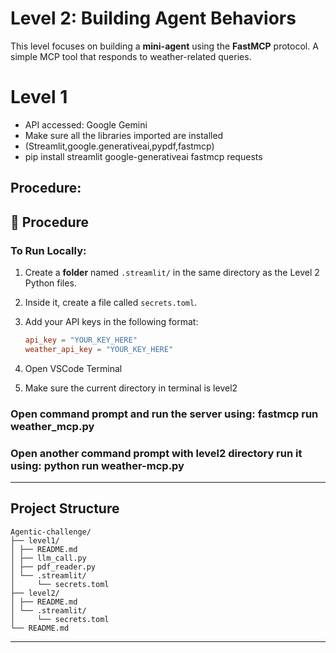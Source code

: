 # Level 2: Building Agent Behaviors

This level focuses on building a **mini-agent** using the **FastMCP** protocol. 
A simple MCP tool that responds to weather-related queries.

# Level 1
- API accessed: Google Gemini
- Make sure all the libraries imported are installed
- (Streamlit,google.generativeai,pypdf,fastmcp)
- pip install streamlit google-generativeai fastmcp requests


## Procedure:

## 🚀 Procedure

### To Run Locally:

1. Create a **folder** named `.streamlit/` in the same directory as the Level 2 Python files.

2. Inside it, create a file called `secrets.toml`.

3. Add your API keys in the following format:

   ```toml
   api_key = "YOUR_KEY_HERE"
   weather_api_key = "YOUR_KEY_HERE"

4. Open VSCode Terminal
5. Make sure the current directory in terminal is level2

### Open command prompt and run the server using: fastmcp run weather_mcp.py
### Open another command prompt with level2 directory run it using: python run weather-mcp.py

---
## Project Structure

```
Agentic-challenge/
├── level1/
│ ├── README.md
│ ├── llm_call.py
│ ├── pdf_reader.py
│ └── .streamlit/
│     └── secrets.toml
├── level2/
│ ├── README.md
│ └── .streamlit/
│     └── secrets.toml
└── README.md
```
---
